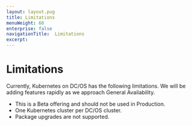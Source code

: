 ```yaml
---
layout: layout.pug
title: Limitations
menuWeight: 60
enterprise: false
navigationTitle:  Limitations
excerpt:
---
```


# Limitations

Currently, Kubernetes on DC/OS has the following limitations. We will be adding features rapidly as we approach General Availability.

* This is a Beta offering and should not be used in Production.
* One Kubernetes cluster per DC/OS cluster.
* Package upgrades are not supported.
